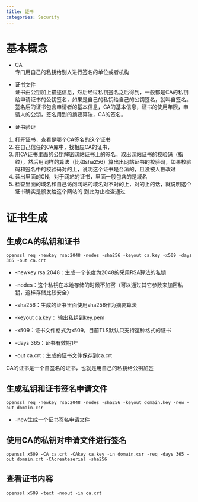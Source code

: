 ```yaml
---
title: 证书  
categories: Security
---
```

# 基本概念
- CA  
专门用自己的私钥给别人进行签名的单位或者机构

- 证书文件  
证书由公钥加上描述信息，然后经过私钥签名之后得到，一般都是CA的私钥给申请证书的公钥签名，如果是自己的私钥给自己的公钥签名，就叫自签名。签名后的证书包含申请者的基本信息，CA的基本信息，证书的使用年限，申请人的公钥，签名用到的摘要算法，CA的签名。

- 证书验证
1. 打开证书，查看是哪个CA签名的这个证书
2. 在自己信任的CA库中，找相应CA的证书，
3. 用CA证书里面的公钥解密网站证书上的签名，取出网站证书的校验码（指纹），然后用同样的算法（比如sha256）算出出网站证书的校验码，如果校验码和签名中的校验码对的上，说明这个证书是合法的，且没被人篡改过
4. 读出里面的CN，对于网站的证书，里面一般包含的是域名
5. 检查里面的域名和自己访问网站的域名对不对的上，对的上的话，就说明这个证书确实是颁发给这个网站的
到此为止检查通过

# 证书生成

## 生成CA的私钥和证书
```
openssl req -newkey rsa:2048 -nodes -sha256 -keyout ca.key -x509 -days 365 -out ca.crt
```
- -newkey rsa:2048：生成一个长度为2048的采用RSA算法的私钥

- -nodes：这个私钥在本地存储的时候不加密（可以通过其它参数来加密私钥，这样存储比较安全）

- -sha256：生成的证书里面使用sha256作为摘要算法

- -keyout ca.key： 输出私钥到key.pem

- -x509：证书文件格式为x509，目前TLS默认只支持这种格式的证书

- -days 365：证书有效期1年

- -out ca.crt：生成的证书文件保存到ca.crt

CA的证书是一个自签名的证书，也就是用自己的私钥给公钥加签

## 生成私钥和证书签名申请文件
```
openssl req -newkey rsa:2048 -nodes -sha256 -keyout domain.key -new -out domain.csr
```
- -new生成一个证书签名申请文件

## 使用CA的私钥对申请文件进行签名
```
openssl x509 -CA ca.crt -CAkey ca.key -in domain.csr -req -days 365 -out domain.crt -CAcreateserial -sha256
```

## 查看证书内容
```
openssl x509 -text -noout -in ca.crt
```